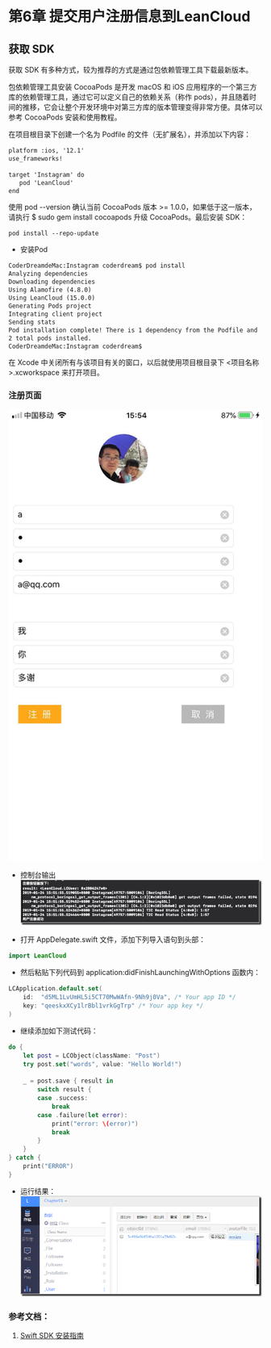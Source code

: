 
# 第6章 提交用户注册信息到LeanCloud

## 获取 SDK  

获取 SDK 有多种方式，较为推荐的方式是通过包依赖管理工具下载最新版本。

包依赖管理工具安装
CocoaPods 是开发 macOS 和 iOS 应用程序的一个第三方库的依赖管理工具，通过它可以定义自己的依赖关系（称作 pods），并且随着时间的推移，它会让整个开发环境中对第三方库的版本管理变得非常方便。具体可以参考 CocoaPods 安装和使用教程。


在项目根目录下创建一个名为 Podfile 的文件（无扩展名），并添加以下内容：

```
platform :ios, '12.1'
use_frameworks!

target 'Instagram' do
   pod 'LeanCloud'
end
```
使用 pod --version 确认当前 CocoaPods 版本 >= 1.0.0，如果低于这一版本，请执行 $ sudo gem install cocoapods 升级 CocoaPods。最后安装 SDK：
```
pod install --repo-update
```

- 安装Pod
```
CoderDreamdeMac:Instagram coderdream$ pod install
Analyzing dependencies
Downloading dependencies
Using Alamofire (4.8.0)
Using LeanCloud (15.0.0)
Generating Pods project
Integrating client project
Sending stats
Pod installation complete! There is 1 dependency from the Podfile and 2 total pods installed.
CoderDreamdeMac:Instagram coderdream$
```

在 Xcode 中关闭所有与该项目有关的窗口，以后就使用项目根目录下 <项目名称>.xcworkspace 来打开项目。

### 注册页面  

![](images/00_Screen.jpg)


- 控制台输出
![](images/01_Console.png)

- 打开 AppDelegate.swift 文件，添加下列导入语句到头部：
```swift
import LeanCloud
```

- 然后粘贴下列代码到 application:didFinishLaunchingWithOptions 函数内：
```swift
LCApplication.default.set(
    id:  "d5ML1LvUmHL5i5CT70MwWAfn-9Nh9j0Va", /* Your app ID */
    key: "qeeskxXCy1lrBbl1vrkGgTrp" /* Your app key */
)
```

- 继续添加如下测试代码：
```swift
do {
    let post = LCObject(className: "Post")
    try post.set("words", value: "Hello World!")
    
    _ = post.save { result in
        switch result {
        case .success:
            break
        case .failure(let error):
            print("error: \(error)")
            break
        }
    }
} catch {
    print("ERROR")
}
```
- 运行结果：  
![](images/02_Result.png)

### 参考文档：
1. [Swift SDK 安装指南](https://tab.leancloud.cn/docs/start.html)